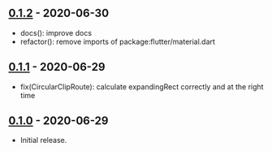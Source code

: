 ## [0.1.2] - 2020-06-30

* docs(): improve docs
* refactor(): remove imports of package:flutter/material.dart

## [0.1.1] - 2020-06-29

* fix(CircularClipRoute): calculate expandingRect correctly and at the right time

## [0.1.0] - 2020-06-29

* Initial release.

[0.1.2]: https://github.com/blaugold/circular_clip_route/tree/v0.1.2
[0.1.1]: https://github.com/blaugold/circular_clip_route/tree/v0.1.1
[0.1.0]: https://github.com/blaugold/circular_clip_route/tree/v0.1.0
